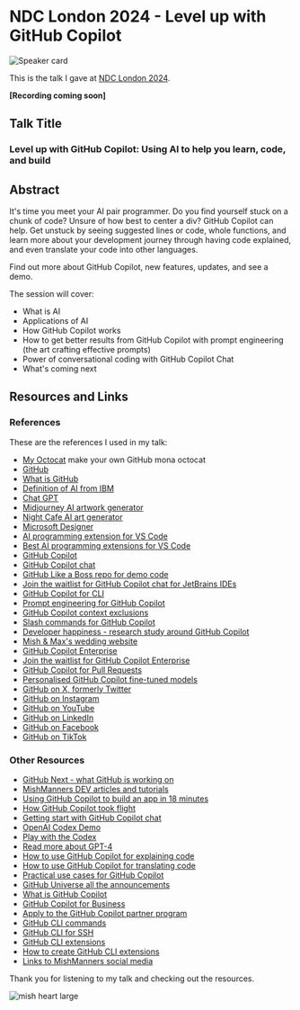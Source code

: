 # NDC London 2024 - Level up with GitHub Copilot

![Speaker card](https://github.com/mishmanners/TalksandEvents/assets/36594527/502c4b41-0410-4c1c-80b8-2b2469e81169)

This is the talk I gave at [NDC London 2024](https://ndclondon.com/agenda/level-up-with-github-copilot-using-ai-to-learn-code-and-build-0nw3/0jzbqlvym3b).

**[Recording coming soon]**

## Talk Title

### Level up with GitHub Copilot: Using AI to help you learn, code, and build

## Abstract

It's time you meet your AI pair programmer. Do you find yourself stuck on a chunk of code? Unsure of how best to center a div? GitHub Copilot can help. Get unstuck by seeing suggested lines or code, whole functions, and learn more about your development journey through having code explained, and even translate your code into other languages.

Find out more about GitHub Copilot, new features, updates, and see a demo.

The session will cover:
- What is AI
- Applications of AI
- How GitHub Copilot works
- How to get better results from GitHub Copilot with prompt engineering (the art crafting effective prompts)
- Power of conversational coding with GitHub Copilot Chat
- What's coming next

## Resources and Links

### References

These are the references I used in my talk:

- [My Octocat](https://myoctocat.com/?ref=producthunt) make your own GitHub mona octocat
- [GitHub](https://github.com)
- [What is GitHub](https://youtu.be/pBy1zgt0XPc)
- [Definition of AI from IBM](https://www.ibm.com/cloud/learn/what-is-artificial-intelligence)
- [Chat GPT](https://chat.openai.com/)
- [Midjourney AI artwork generator](https://www.midjourney.com/home/)
- [Night Cafe AI art generator](https://creator.nightcafe.studio/creation/O0iBOpUCgygcGNJsAz9I)
- [Microsoft Designer](https://designer.microsoft.com/)
- [AI programming extension for VS Code](https://marketplace.visualstudio.com/items?itemName=GalilAI.aicoding)
- [Best AI programming extensions for VS Code](https://sourceforge.net/software/ai-coding-assistants/integrates-with-visual-studio-code/)
- [GitHub Copilot](https://copilot.github.com/)
- [GitHub Copilot chat](https://docs.github.com/en/copilot/github-copilot-chat/about-github-copilot-chat)
- [GitHub Like a Boss repo for demo code](https://github.com/mishmanners/github-like-a-boss)
- [Join the waitlist for GitHub Copilot chat for JetBrains IDEs](https://github.com/github-copilot/chat_jetbrains_waitlist_signup/join)
- [GitHub Copilot for CLI](https://githubnext.com/projects/copilot-cli/)
- [Prompt engineering for GitHub Copilot](https://dev.to/github/a-beginners-guide-to-prompt-engineering-with-github-copilot-3ibp)
- [GitHub Copilot context exclusions](https://docs.github.com/en/copilot/managing-copilot-business/configuring-content-exclusions-for-github-copilot)
- [Slash commands for GitHub Copilot](https://github.blog/changelog/2024-01-30-code-faster-and-better-with-github-copilots-new-features-in-visual-studio/)
- [Developer happiness - research study around GitHub Copilot](https://github.blog/2022-09-07-research-quantifying-github-copilots-impact-on-developer-productivity-and-happiness/)
- [Mish & Max's wedding website](https://mishandmax.com)
- [GitHub Copilot Enterprise](https://docs.github.com/en/enterprise-cloud@latest/copilot/github-copilot-enterprise/overview/about-github-copilot-enterprise)
- [Join the waitlist for GitHub Copilot Enterprise](https://github.com/github-copilot/copilot_enterprise_waitlist_signup/join)
- [GitHub Copilot for Pull Requests](https://githubnext.com/projects/copilot-for-pull-requests/)
- [Personalised GitHub Copilot fine-tuned models](https://github.com/github-copilot/fine_tuning_waitlist_signup/join)
- [GitHub on X, formerly Twitter](https://www.x.com/github)
- [GitHub on Instagram](https://www.instagram.com/github)
- [GitHub on YouTube](https://www.youtube.com/@GitHub)
- [GitHub on LinkedIn](https://www.linkedin.com/company/github/)
- [GitHub on Facebook](https://www.facebook.com/GitHub/)
- [GitHub on TikTok](https://www.tiktok.com/@github)

### Other Resources

- [GitHub Next - what GitHub is working on](https://githubnext.com/)
- [MishManners DEV articles and tutorials](https://dev.to/mishmanners)
- [Using GitHub Copilot to build an app in 18 minutes](https://github.blog/2023-05-05-web-summit-rio-2023-building-an-app-in-18-minutes-with-github-copilot-x/)
- [How GitHub Copilot took flight](https://www.youtube.com/watch?v=8JjVNFc2kK4&ab_channel=GitHub)
- [Getting start with GitHub Copilot chat](https://www.youtube.com/watch?v=3surPGP7_4o&ab_channel=GitHub)
- [OpenAI Codex Demo](https://youtu.be/SGUCcjHTmGY)
- [Play with the Codex](https://webcatalog.io/apps/openai-playground/)
- [Read more about GPT-4](https://neuroflash.com/blog/gpt-4-open-ai/)
- [How to use GitHub Copilot for explaining code](https://dev.to/github/understand-your-code-using-github-copilot-5375)
- [How to use GitHub Copilot for translating code](https://dev.to/github/how-to-translate-code-into-other-languages-using-github-copilot-3n6f)
- [Practical use cases for GitHub Copilot](https://dev.to/github/why-use-github-copilot-and-copilot-labs-practical-use-cases-for-the-ai-pair-programmer-4hf4)
- [GitHub Universe all the announcements](https://github.blog/2023-11-15-universes-key-takeaway-innovate-better-with-ai-powered-workflows-on-a-single-unified-platform/)
- [What is GitHub Copilot](https://youtu.be/Z7hp241--vc)
- [GitHub Copilot for Business](https://resources.github.com/copilot-for-business/)
- [Apply to the GitHub Copilot partner program](https://github.com/features/preview/copilot-partner-program)
- [GitHub CLI commands](https://cli.github.com/manual)
- [GitHub CLI for SSH](https://dev.to/github/how-to-never-type-passwords-when-using-git-18bb)
- [GitHub CLI extensions](https://github.com/topics/gh-extension)
- [How to create GitHub CLI extensions](https://docs.github.com/en/github-cli/github-cli/creating-github-cli-extensions)
- [Links to MishManners social media](https://mishmanners.info)

Thank you for listening to my talk and checking out the resources.

![mish heart large](https://user-images.githubusercontent.com/36594527/195619762-82827b2e-bfdd-49b6-b8df-5b9e15f4f044.png)
